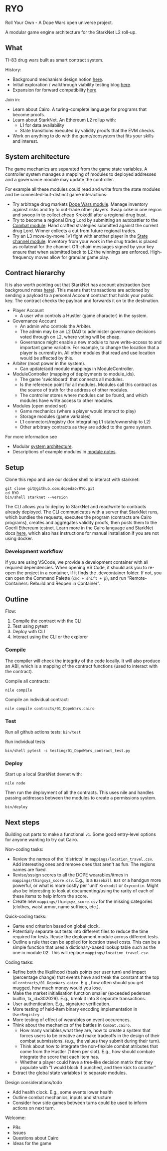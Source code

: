 # RYO

Roll Your Own - A Dope Wars open universe project.

A modular game engine architecture for the StarkNet L2 roll-up.

## What

TI-83 drug wars built as smart contract system.

History:

- Background mechanism design notion [here](https://dope-wars.notion.site/dope-22fe2860c3e64b1687db9ba2d70b0bb5).
- Initial exploration / walkthrough viability testing blog [here](https://perama-v.github.io/cairo/game/world).
- Expansion for forward compatibility [here](https://perama-v.github.io/cairo/game/aggregated-architecture).


Join in:

- Learn about Cairo. A turing-complete language for programs that become proofs.
- Learn about StarkNet. An Ethereum L2 rollup with:
    - L1 for data availability
    - State transitions executed by validity proofs that the EVM checks.
- Work on anything to do with the game/ecosystem that fits your skills and interest.

## System architecture

The game mechanics are separated from the game state variables.
A controller system manages a mapping of modules to deployed addresses
and a governance module may update the controller.

For example all these modules could read and write from the state modules and be connected-but-distinct game interactions:

- Try arbitrage drug markets [Dope Wars module](/module_notes/01_DopeWars.md).
Manage inventory against risks and try to out-trade other players. Swap coke
in one region and swoop in to collect cheap Krokodil after a regional drug bust.
- Try to become a regional Drug Lord by submitting an autobattler to the
[Combat module](/module_notes/05_Combat.md). Hand crafted strategies submitted
against the current drug Lord. Winner collects a cut from future regional trades.
- Try an L3 move-by-move 1v1 fight with another player in the
[State channel module](/module_notes/08_StateChannel.md). Inventory from your work in
the drug trades is placed as collateral for the channel. Off-chain messages
signed by your key ensure that when submitted back to L2 the winnings are enforced.
High-frequency moves allow for granular game play.

## Contract hierarchy

It is also worth pointing out that StarkNet has account abstraction
(see background notes [here](https://perama-v.github.io/cairo/examples/test_accounts/)).
This means that transactions are actioned by sending a payload to a personal
Account contract that holds your public key. The contract checks the payload
and forwards it on to the destination.

- Player Account
    - A user who controls a Hustler (game character) in the system.
- Governance Account
    - An admin who controls the Arbiter.
    - The admin may be an L2 DAO to administer governance decisions
    voted through on L2, where voting will be cheap.
    - Governance might enable a new module to have write-access to
    and important game variable. For example, to change the location
    that a player is currently in. All other modules that read and use location
    would be affected by this.
- Arbiter (most power in the system).
    - Can update/add module mappings in ModuleController.
- ModuleController (mapping of deployments to module_ids).
    - The game 'swichboard' that connects all modules.
    - Is the reference point for all modules. Modules call this
    contract as the source of truth for the address of other modules.
    - The controller stores where modules can be found, and which modules
    have write access to other modules.
- Modules (open ended set)
    - Game mechanics (where a player would interact to play)
    - Storage modules (game variables)
    - L1 connectors/registry (for integrating L1 state/ownership to L2)
    - Other arbitrary contracts as they are added to the game system.

For more information see

- Modular [system architecture](./system_architecture.md).
- Descriptions of example modules in [module notes](/module_notes).

## Setup

Clone this repo and use our docker shell to interact with starknet:

```
git clone git@github.com:dopedao/RYO.git
cd RYO
bin/shell starknet --version
```

The CLI allows you to deploy to StarkNet and read/write to contracts
already deployed. The CLI communicates with a server that StarkNet
runs, which bundles the requests, executes the program (contracts are
Cairo programs), creates and aggregates validity proofs, then posts them
to the Goerli Ethereum testnet. Learn more in the Cairo language and StarkNet
docs [here](https://www.cairo-lang.org/docs/), which also has instructions for manual
installation if you are not using docker.

### Development workflow

If you are using VSCode, we provide a development container with all required dependencies.
When opening VS Code, it should ask you to re-open the project in a container, if it finds
the .devcontainer folder. If not, you can open the Command Palette (`cmd + shift + p`),
and run “Remote-Containers: Rebuild and Reopen in Container”.

## Outline

Flow:

1. Compile the contract with the CLI
2. Test using pytest
3. Deploy with CLI
4. Interact using the CLI or the explorer

### Compile

The compiler will check the integrity of the code locally.
It will also produce an ABI, which is a mapping of the contract functions
(used to interact with the contract).

Compile all contracts:
```
nile compile
```

Compile an individual contract:
```
nile compile contracts/01_DopeWars.cairo
```

### Test

Run all github actions tests: `bin/test`

Run individual tests
```
bin/shell pytest -s testing/01_DopeWars_contract_test.py
```

### Deploy

Start up a local StarkNet devnet with:
```
nile node
```
Then run the deployment of all the contracts. This uses nile
and handles passing addresses between the modules to create a
permissions system.
```
bin/deploy
```

## Next steps

Building out parts to make a functional `v1`. Some good entry-level options
for anyone wanting to try out Cairo.

Non-coding tasks:

- Review the names of the 'districts' in `mappings/location_travel.csv`. Add interesting
ones and remove ones that aren't as fun. The regions names are fixed.
- Revise/sssign scores to all the DOPE wearables/itmes in `mappings/thingxyz_score.csv`.
E.g., is a `Baseball Bat` or a handgun more powerful, or what is more costly per 'unit'
`Krokodil` or `Oxycontin`. Might also be interesting to look at documenting/using the
rarity of each of these items to help inform the score.
- Create new `mappings/thingxyz_score.csv` for the missing categories (clothes, waist
armor, name suffixes, etc.).

Quick-coding tasks:

- Game end criterion based on global clock.
- Potentially separate out tests into different files to reduce the time required for tests.
Reuse the deployment module across different tests.
- Outline a rule that can be applied for location travel costs. This
can be a simple function that uses a dictionary-based lookup table such as the one in module 02.
This will replace `mappings/location_travel.csv`.

Coding tasks:

- Refine both the likelihood (basis points per user turn) and impact (percentage
change) that events have and treak the constant at the top of `contracts/01_DopeWars.cairo`.
E.g., how often should you get mugged, how much money would you lose.
- Make the market initialisation function smaller (exceeded pedersen builtin, tx_id=302029).
E.g., break it into 8 separate transactions.
- User authentication. E.g., signature verification.
- More testing of held-item binary encoding implementation in `UserRegistry`
- More testing of effect of wearables on event occurences.
- Think about the mechanics of the battles in `Combat.cairo`.
    - How many variables,what they are, how to create a system that
    forces users to be creative and make tradeoffs in the design of their combat submissions.
    (e.g., the values they submit during their turn).
    - Think about how to integrate the non-flexible combat
    atributes that come from the Hustler (1 item per slot). E.g., how
    should combate integrate the score that each item has.
    - Whether a player could have a tree-like decision matrix that
    they populate with "I would block if punched, and then kick to counter"
- Extract the global state variables i to separate modules.

Design considerations/todo

- Add health clock. E.g., some events lower health
- Outline combat mechanics, inputs and structure
- Consider how side games between turns could be used to inform
actions on next turn.


Welcome:

- PRs
- Issues
- Questions about Cairo
- Ideas for the game
